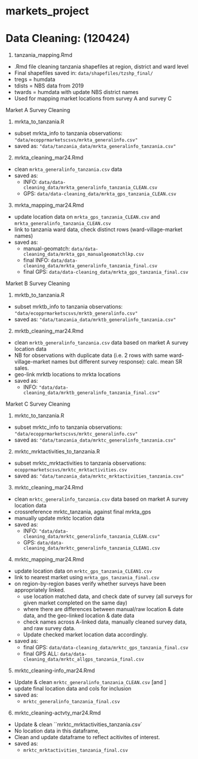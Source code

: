 # markets_project



# Data Cleaning: (120424)

1) tanzania_mapping.Rmd
- .Rmd file cleaning tanzania shapefiles at region, district and ward level
- Final shapefiles saved in: `data/shapefiles/tzshp_final/`
- tregs = humdata 
- tdists = NBS data from 2019
- twards = humdata with update NBS district names
- Used for mapping market locations from survey A and survey C


Market A Survey Cleaning
1) mrkta_to_tanzania.R
- subset mrkta_info to tanzania observations: `"data/ecopprmarketscsvs/mrkta_generalinfo.csv"`
- saved as: `"data/tanzania_data/mrkta_generalinfo_tanzania.csv"`

2) mrkta_cleaning_mar24.Rmd
- clean `mrkta_generalinfo_tanzania.csv` data
- saved as: 
  - INFO: `data/data-cleaning_data/mrkta_generalinfo_tanzania_CLEAN.csv`
  - GPS: `data/data-cleaning_data/mrkta_gps_tanzania_CLEAN.csv`

3) mrkta_mapping_mar24.Rmd
- update location data on `mrkta_gps_tanzania_CLEAN.csv` and `mrkta_generalinfo_tanzania_CLEAN.csv`
- link to tanzania ward data, check distinct rows (ward-village-market names)
- saved as:
  - manual-geomatch: `data/data-cleaning_data/mrkta_gps_manualgeomatchlkp.csv`
  - final INFO: `data/data-cleaning_data/mrkta_generalinfo_tanzania_final.csv`
  - final GPS: `data/data-cleaning_data/mrkta_gps_tanzania_final.csv`
 
 
 
Market B Survey Cleaning
1) mrktb_to_tanzania.R
- subset mrktb_info to tanzania observations: `"data/ecopprmarketscsvs/mrktb_generalinfo.csv"`
- saved as: `"data/tanzania_data/mrktb_generalinfo_tanzania.csv"`


2) mrktb_cleaning_mar24.Rmd
- clean `mrktb_generalinfo_tanzania.csv` data based on market A survey location data 
- NB for observations with duplicate data (i.e. 2 rows with same ward-village-market names but different survey response): calc. mean SR sales.
- geo-link mrktb locations to mrkta locations
- saved as:
  - INFO: `"data/data-cleaning_data/mrktb_generalinfo_tanzania_final.csv"`


Market C Survey Cleaning
1) mrktc_to_tanzania.R
- subset mrktc_info to tanzania observations: `"data/ecopprmarketscsvs/mrktc_generalinfo.csv"`
- saved as: `"data/tanzania_data/mrktc_generalinfo_tanzania.csv"`

2) mrktc_mrktactivities_to_tanzania.R
- subset mrktc_mrktactivities to tanzania observations: `ecopprmarketscsvs/mrktc_mrktactivities.csv`
- saved as: `"data/tanzania_data/mrktc_mrktactivities_tanzania.csv"`

3) mrktc_cleaning_mar24.Rmd
- clean `mrktc_generalinfo_tanzania.csv` data based on market A survey location data 
- crossreference mrktc_tanzania, against final mrkta_gps
- manually update mrktc location data
- saved as:
  - INFO: `"data/data-cleaning_data/mrktc_generalinfo_tanzania_CLEAN.csv"`
  - GPS: `data/data-cleaning_data/mrktc_generalinfo_tanzania_CLEAN1.csv`
  
4) mrktc_mapping_mar24.Rmd
- update location data on `mrktc_gps_tanzania_CLEAN1.csv` 
- link to nearest market using `mrkta_gps_tanzania_final.csv`
- on region-by-region bases verify whether surveys have been appropriately linked.
  - use location matched data, and check date of survey (all surveys for given market completed on the same day)
  - where there are differences between manual/raw location & date data, and the geo-linked location & date data
  - check names across A-linked data, manually cleaned survey data, and raw survey data. 
  - Update checked market location data accordingly.
- saved as:
  - final GPS: `data/data-cleaning_data/mrktc_gps_tanzania_final.csv`
  - final GPS ALL: `data/data-cleaning_data/mrktc_allgps_tanzania_final.csv`
  
5) mrktc_cleaning-info_mar24.Rmd
- Update & clean `mrktc_generalinfo_tanzania_CLEAN.csv` [and ]
- update final location data and cols for inclusion
- saved as: 
  - `mrktc_generalinfo_tanzania_final.csv`
 
 6) mrktc_cleaning-actvty_mar24.Rmd
- Update & clean ``mrktc_mrktactivities_tanzania.csv`
- No location data in this dataframe, 
- Clean and update dataframe to reflect acitivites of interest.
- saved as: 
  - `mrktc_mrktactivities_tanzania_final.csv`
